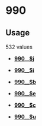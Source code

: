 # 990

## Usage

532 values

-   **[990\_\_$j](../../tags/990/990__j-1.md)**  

-   **[990\_\_$i](../../tags/990/990__i-2.md)**  

-   **[990\_\_$b](../../tags/990/990__b-3.md)**  

-   **[990\_\_$e](../../tags/990/990__e-4.md)**  

-   **[990\_\_$c](../../tags/990/990__c-5.md)**  

-   **[990\_\_$u](../../tags/990/990__u-6.md)**  


